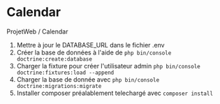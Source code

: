 # Calendar
ProjetWeb / Calendar

1. Mettre à jour le DATABASE_URL dans le fichier .env
2. Créer la base de données à l'aide de `php bin/console doctrine:create:database`
3. Charger la fixture pour créer l'utilisateur admin `php bin/console doctrine:fixtures:load --append`
4. Charger la base de donnée avec `php bin/console doctrine:migrations:migrate`
5. Installer composer préalablement telechargé avec `composer install`